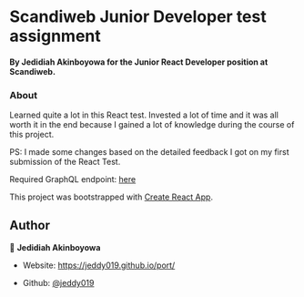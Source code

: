 # Scandiweb Junior Developer test assignment

#### By Jedidiah Akinboyowa for the Junior React Developer position at Scandiweb.

### About

Learned quite a lot in this React test. Invested a lot of time and it was all worth it in the end because I gained a lot of knowledge during the course of this project.

PS: I made some changes based on the detailed feedback I got on my first submission of the React Test.

Required GraphQL endpoint: [here](https://github.com/scandiweb/junior-react-endpoint)

This project was bootstrapped with [Create React App](https://github.com/facebook/create-react-app).

## Author

👤 **Jedidiah Akinboyowa**

- Website: https://jeddy019.github.io/port/

- Github: [@jeddy019](https://github.com/jeddy019)
